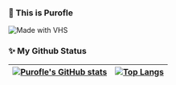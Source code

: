 ### :wave: This is Purofle

![Made with VHS](https://vhs.charm.sh/vhs-4pby4iJzLu3jPcK0u0XckZ.gif)

### :sparkles: My Github Status
| [![Purofle's GitHub stats](https://github-readme-stats.vercel.app/api?username=purofle&show_icons=true&include_all_commits=true&theme=buefy&hide_border=true)](https://github.com/anuraghazra/github-readme-stats) | [![Top Langs](https://github-readme-stats.vercel.app/api/top-langs/?username=purofle&layout=compact&theme=buefy&hide_border=true)](https://github.com/anuraghazra/github-readme-stats) |
| ---------------- | ---------------- |

